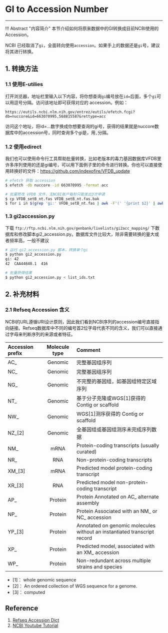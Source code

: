 # GI to Accession Number

---

!!! Abstract "内容简介"
    本节介绍如何将原来数据中的GI转换成目前NCBI使用的Accession。

NCBI 已经取消了`gi`，全面转向使用`accession`。如果手上的数据还是`gi`号，建议将其进行转换。

## 1. 转换方法

### 1.1 使用E-utilies

打开浏览器，地址栏里输入以下内容，将你想查询`gi`编号放在`id=`后面，多个`gi`可以用逗号分隔。访问该地址即可获得对应的 accession。例如：

```
https://eutils.ncbi.nlm.nih.gov/entrez/eutils/efetch.fcgi?db=nuccore&id=663070995,568815587&rettype=acc
```

访问这个地址，将id=...数字换成你想要查询的gi号，获得的结果就是nuccore数据库中的accession号，同时查询多个gi是，用`,`分隔。

### 1.2 使用edirect

我们也可以使用命令行工具帮助批量转换，比如老版本的毒力基因数据库VFDB里许多序列使用的还是gi编号，可以用下面例子里的命令进行转换。你也可以直接使用转换好的文件：https://github.com/indexofire/VFDB_update

```bash
# efetch 获取 accession
$ efetch -db nuccore -id 663070995 -format acc

# 批量修改 VFDB 文件，无NCBI账户每秒只能发出3次申请
$ cp VFDB_setB_nt.fas VFDB_setB_nt.fas.bak
$ for i in $(grep 'gi:' VFDB_setB_nt.fas | awk -F'(' '{print $2}' | awk -F')' '{print $1}'); do r=`efetch -db nuccore -id ${i#gi:} -format acc`; sed -i 's/'$i'/'$r'/g'; sleep 0.1; done
```

### 1.3 gi2accession.py

下载 `ftp://ftp.ncbi.nlm.nih.gov/genbank/livelists/gi2acc_mapping/` 下数据库和修改脚本gi2_accession.py。数据库文件比较大，除非需要转换的量大或者频率高，一般不建议

```bash
# 运行 gi2_accession.py 脚本，转换单个gi
$ python gi2_accession.py
gi: 42
42  CAA44840.1  416

# 批量获得结果
$ python gi2_accession.py < list_ids.txt
```

## 2. 补充材料

### 2.1 Refseq Accession 含义

NCBI的URL遵循URI设计原则，因此我们看到NCBI序列的accession编号直接指向链接。Refseq数据库中不同的编号首2位字母代表不同的含义，我们可以直接通过字母来判断序列的来源或者特征。

| Accession prefix   | Molecule type |   Comment   |
| :----- | :-------: | :------ |
| AC_ | Genomic | 完整基因组序列 |
| NC_ | Genomic | 完整基因组序列 |
| NG_ | Genomic | 不完整的基因组，如基因组特定区域序列 |
| NT_ | Genomic | 基于分子克隆或WGS[1]获得的 Contig or scaffold |
| NW_ | Genomic | WGS[1]测序获得的 Contig or scaffold |
| NZ_[2] | Genomic | 全基因组或基因组测序未完成序列数据 |
| NM_ | mRNA |  Protein-coding transcripts (usually curated)  |
| NR_ | RNA |  Non-protein-coding transcripts  |
| XM_[3] | mRNA | Predicted model protein-coding transcript  |
| XR_[3] | RNA | Predicted model non-protein-coding transcript  |
| AP_ | Protein | Protein	Annotated on AC_ alternate assembly  |
| NP_ | Protein | Protein	Associated with an NM_ or NC_ accession  |
| YP_[3] | Protein | Annotated on genomic molecules without an instantiated transcript record |
| XP_ | Protein | Predicted model, associated with an XM_ accession  |
| WP_ | Protein | Non-redundant across multiple strains and species  |
- [1]： whole genomic sequence
- [2]： An ordered collection of WGS sequence for a genome.
- [3]： computed

## Reference

1. [Refseq Accession Dict](https://www.ncbi.nlm.nih.gov/books/NBK21091/table/ch18.T.refseq_accession_numbers_and_mole/?report=objectonly)
2. [NCBI Youtube Tutorial](https://www.youtube.com/watch?v=rIDQEnnOr6g)

